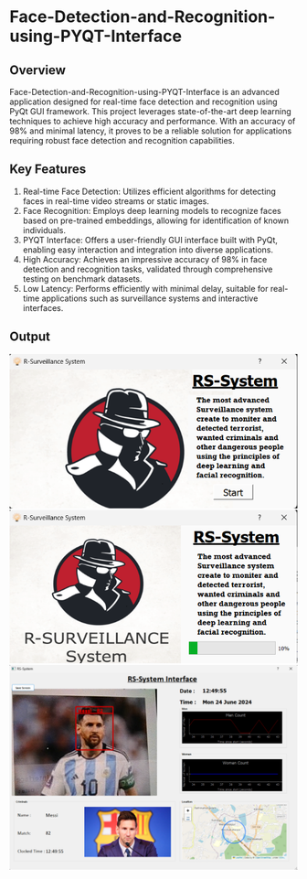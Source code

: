 # Face-Detection-and-Recognition-using-PYQT-Interface

## Overview
Face-Detection-and-Recognition-using-PYQT-Interface is an advanced application designed for real-time face detection and recognition using PyQt GUI framework. This project leverages state-of-the-art deep learning techniques to achieve high accuracy and performance. With an accuracy of 98% and minimal latency, it proves to be a reliable solution for applications requiring robust face detection and recognition capabilities.

## Key Features
1. Real-time Face Detection: Utilizes efficient algorithms for detecting faces in real-time video streams or static images.
2. Face Recognition: Employs deep learning models to recognize faces based on pre-trained embeddings, allowing for identification of known individuals.
3. PYQT Interface: Offers a user-friendly GUI interface built with PyQt, enabling easy interaction and integration into diverse applications.
4. High Accuracy: Achieves an impressive accuracy of 98% in face detection and recognition tasks, validated through comprehensive testing on benchmark datasets.
5. Low Latency: Performs efficiently with minimal delay, suitable for real-time applications such as surveillance systems and interactive interfaces.

## Output
<img src="output_results/initial_screen.png">
<img src="output_results/loading_screen.png">
<img src="output_results/output.png">
